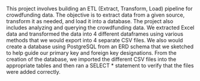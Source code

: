 This project involves building an ETL (Extract, Transform, Load) pipeline for crowdfunding data. The objective is to extract data from a given source, transform it as needed, and load it into a database. The project also includes analyzing and querying the crowdfunding data.
We extracted Excel data and transformed the data into 4 different dataframes using various methods that we would export into 4 separate CSV files. We also would create a database using PostgreSQL from an ERD schema that we sketched to help guide our primary key and foreign key designations. From the creation of the database, we imported the different CSV files into the appropriate tables and then ran a SELECT * statement to verify that the files were added correctly.
